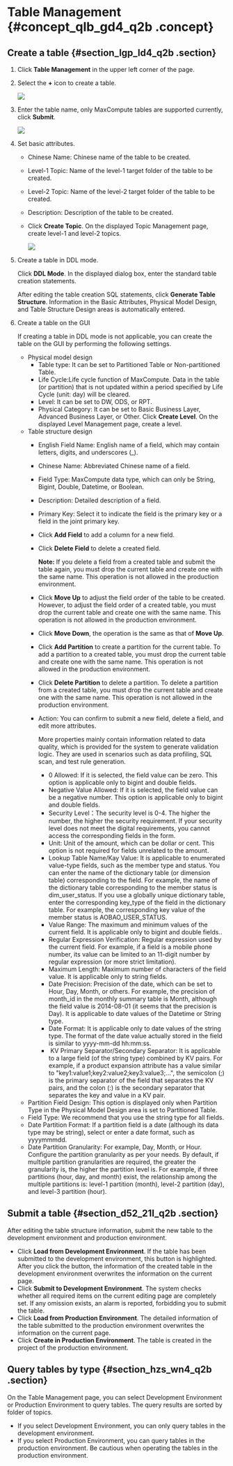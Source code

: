 # Table Management {#concept_qlb_gd4_q2b .concept}

## Create a table {#section_lgp_ld4_q2b .section}

1.  Click **Table Management** in the upper left corner of the page.
2.  Select the **+** icon to create a table.

    ![](http://static-aliyun-doc.oss-cn-hangzhou.aliyuncs.com/assets/img/16332/15471874278220_en-US.png)

3.  Enter the table name, only MaxCompute tables are supported currently, click **Submit**.

    ![](http://static-aliyun-doc.oss-cn-hangzhou.aliyuncs.com/assets/img/16332/15471874278221_en-US.png)

4.  Set basic attributes.
    -   Chinese Name: Chinese name of the table to be created.
    -   Level-1 Topic: Name of the level-1 target folder of the table to be created.
    -   Level-2 Topic: Name of the level-2 target folder of the table to be created.
    -   Description: Description of the table to be created.
    -   Click **Create Topic**. On the displayed Topic Management page, create level-1 and level-2 topics.

        ![](http://static-aliyun-doc.oss-cn-hangzhou.aliyuncs.com/assets/img/16319/15471874277965_en-US.png)

5.  Create a table in DDL mode.

    Click **DDL Mode**. In the displayed dialog box, enter the standard table creation statements.

    After editing the table creation SQL statements, click **Generate Table Structure**. Information in the Basic Attributes, Physical Model Design, and Table Structure Design areas is automatically entered.

6.  Create a table on the GUI

    If creating a table in DDL mode is not applicable, you can create the table on the GUI by performing the following settings.

    -   Physical model design
        -   Table type: It can be set to Partitioned Table or Non-partitioned Table.
        -   Life Cycle:Life cycle function of MaxCompute. Data in the table \(or partition\) that is not updated within a period specified by Life Cycle \(unit: day\) will be cleared.
        -   Level: It can be set to DW, ODS, or RPT.
        -   Physical Category: It can be set to Basic Business Layer, Advanced Business Layer, or Other. Click **Create Level**. On the displayed Level Management page, create a level.
    -   Table structure design
        -   English Field Name: English name of a field, which may contain letters, digits, and underscores \(\_\).
        -   Chinese Name: Abbreviated Chinese name of a field.
        -   Field Type: MaxCompute data type, which can only be String, Bigint, Double, Datetime, or Boolean.
        -   Description: Detailed description of a field.
        -   Primary Key: Select it to indicate the field is the primary key or a field in the joint primary key.
        -   Click **Add Field** to add a column for a new field.
        -   Click **Delete Field** to delete a created field.

            **Note:** If you delete a field from a created table and submit the table again, you must drop the current table and create one with the same name. This operation is not allowed in the production environment.

        -   Click **Move Up** to adjust the field order of the table to be created. However, to adjust the field order of a created table, you must drop the current table and create one with the same name. This operation is not allowed in the production environment.
        -   Click **Move Down**, the operation is the same as that of **Move Up**.
        -   Click **Add Partition** to create a partition for the current table. To add a partition to a created table, you must drop the current table and create one with the same name. This operation is not allowed in the production environment.
        -   Click **Delete Partition** to delete a partition. To delete a partition from a created table, you must drop the current table and create one with the same name. This operation is not allowed in the production environment.
        -   Action: You can confirm to submit a new field, delete a field, and edit more attributes.

            More properties mainly contain information related to data quality, which is provided for the system to generate validation logic. They are used in scenarios such as data profiling, SQL scan, and test rule generation.

            -   0 Allowed: If it is selected, the field value can be zero. This option is applicable only to bigint and double fields.
            -   Negative Value Allowed: If it is selected, the field value can be a negative number. This option is applicable only to bigint and double fields.
            -   Security Level：The security level is 0-4. The higher the number, the higher the security requirement. If your security level does not meet the digital requirements, you cannot access the corresponding fields in the form.
            -   Unit: Unit of the amount, which can be dollar or cent. This option is not required for fields unrelated to the amount.
            -   Lookup Table Name/Kay Value: It is applicable to enumerated value-type fields, such as the member type and status. You can enter the name of the dictionary table \(or dimension table\) corresponding to the field. For example, the name of the dictionary table corresponding to the member status is dim\_user\_status. If you use a globally unique dictionary table, enter the corresponding key\_type of the field in the dictionary table. For example, the corresponding key value of the member status is AOBAO\_USER\_STATUS.
            -   Value Range: The maximum and minimum values of the current field. It is applicable only to bigint and double fields..
            -   Regular Expression Verification: Regular expression used by the current field. For example, if a field is a mobile phone number, its value can be limited to an 11-digit number by regular expression \(or more strict limitation\).
            -   Maximum Length: Maximum number of characters of the field value. It is applicable only to string fields.
            -   Date Precision: Precision of the date, which can be set to Hour, Day, Month, or others. For example, the precision of month\_id in the monthly summary table is Month, although the field value is 2014-08-01 \(it seems that the precision is Day\). It is applicable to date values of the Datetime or String type.
            -   Date Format: It is applicable only to date values of the string type. The format of the date value actually stored in the field is similar to yyyy-mm-dd hh:mm:ss.
            -    KV Primary Separator/Secondary Separator: It is applicable to a large field \(of the string type\) combined by KV pairs. For example, if a product expansion attribute has a value similar to "key1:value1;key2:value2;key3:value3;...", the semicolon \(;\) is the primary separator of the field that separates the KV pairs, and the colon \(:\) is the secondary separator that separates the key and value in a KV pair.
    -   Partition Field Design: This option is displayed only when Partition Type in the Physical Model Design area is set to Partitioned Table.
    -   Field Type: We recommend that you use the string type for all fields.
    -   Date Partition Format: If a partition field is a date \(although its data type may be string\), select or enter a date format, such as yyyymmmdd.
    -   Date Partition Granularity: For example, Day, Month, or Hour. Configure the partition granularity as per your needs. By default, if multiple partition granularities are required, the greater the granularity is, the higher the partition level is. For example, if three partitions \(hour, day, and month\) exist, the relationship among the multiple partitions is: level-1 partition \(month\), level-2 partition \(day\), and level-3 partition \(hour\).

## Submit a table {#section_d52_21l_q2b .section}

After editing the table structure information, submit the new table to the development environment and production environment.

-   Click **Load from Development Environment**. If the table has been submitted to the development environment, this button is highlighted. After you click the button, the information of the created table in the development environment overwrites the information on the current page.
-   Click **Submit to Development Environment**. The system checks whether all required items on the current editing page are completely set. If any omission exists, an alarm is reported, forbidding you to submit the table.
-   Click **Load from Production Environment**. The detailed information of the table submitted to the production environment overwrites the information on the current page.
-   Click **Create in Production Environment**. The table is created in the project of the production environment.

## Query tables by type {#section_hzs_wn4_q2b .section}

On the Table Management page, you can select Development Environment or Production Environment to query tables. The query results are sorted by folder of topics.

-   If you select Development Environment, you can only query tables in the development environment.
-   If you select Production Environment, you can query tables in the production environment. Be cautious when operating the tables in the production environment.

